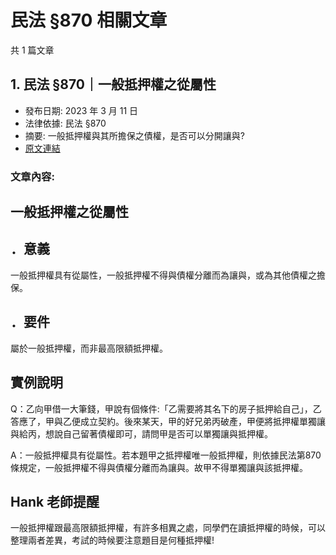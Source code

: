 # 民法 §870 相關文章

共 1 篇文章

## 1. 民法 §870｜一般抵押權之從屬性

- 發布日期: 2023 年 3 月 11 日
- 法律依據: 民法 §870
- 摘要: 一般抵押權與其所擔保之債權，是否可以分開讓與?
- [原文連結](https://www.jasper-realestate.com/%e6%b0%91%e6%b3%95-870%e4%b8%80%e8%88%ac%e6%8a%b5%e6%8a%bc%e6%ac%8a%e4%b9%8b%e5%be%9e%e5%b1%ac%e6%80%a7/)

### 文章內容:

## 一般抵押權之從屬性

## ．意義

一般抵押權具有從屬性，一般抵押權不得與債權分離而為讓與，或為其他債權之擔保。

## ．要件

屬於一般抵押權，而非最高限額抵押權。

## 實例說明

Q：乙向甲借一大筆錢，甲說有個條件:「乙需要將其名下的房子抵押給自己」，乙答應了，甲與乙便成立契約。後來某天，甲的好兄弟丙破產，甲便將抵押權單獨讓與給丙，想說自己留著債權即可，請問甲是否可以單獨讓與抵押權。

A：一般抵押權具有從屬性。若本題甲之抵押權唯一般抵押權，則依據民法第870條規定，一般抵押權不得與債權分離而為讓與。故甲不得單獨讓與該抵押權。

## Hank 老師提醒

一般抵押權跟最高限額抵押權，有許多相異之處，同學們在讀抵押權的時候，可以整理兩者差異，考試的時候要注意題目是何種抵押權!